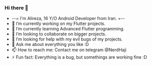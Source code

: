 ### Hi there 👋
- --= I'm Alireza, 16 Y/O Android Developer from Iran. =--
- 🔭 I’m currently working on my Flutter projects.
- 🌱 I’m currently learning Advanced Flutter programming.
- 👯 I’m looking to collaborate on bigger projects.
- 🤔 I’m looking for help with my evil bugs of my projects.
- 💬 Ask me about everything you like :D
- 📫 How to reach me: Contact me on telegram @NerdHaji
- ⚡ Fun fact: Everything is a bug, but somethings are working fine :D

